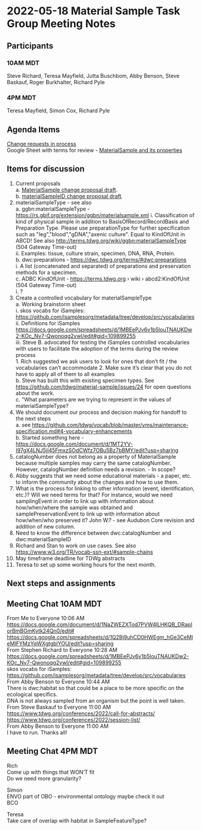 # 2022-05-18 Material Sample Task Group Meeting Notes
## Participants
### 10AM MDT
Steve Richard, Teresa Mayfield, Jutta Buschbom, Abby Benson, Steve Baskauf, Roger Burkhalter, Richard Pyle
### 4PM MDT
Teresa Mayfield, Simon Cox, Richard Pyle
## Agenda Items
[Change requests in process ](https://github.com/tdwg/material-sample/tree/main/primary_deliverable)  
Google Sheet with terms for review - [MaterialSample and its properties](https://docs.google.com/spreadsheets/d/1KWWGF6p4BREoDZy7HeVbC3NEFIMzNbA78sMsOR6uX_k/edit?usp=sharing)  
## Items for discussion
1. Current proposals  
     a. [MaterialSample change proposal draft](https://github.com/tdwg/material-sample/issues/2#issuecomment-1084808918).  
     b. [materialSampleID change proposal draft](https://github.com/tdwg/material-sample/blob/main/primary_deliverable/materialSampleID.md).  
2. materialSampleType - see also  
     a. ggbn:materialSampleType - https://rs.gbif.org/extension/ggbn/materialsample.xml 
          i. Classification of kind of physical sample in addition to BasisOfRecord/RecordBasis and Preparation Type. Please use preparationType for further specification such as "leg","blood","gDNA","axenic culture". Equal to KindOfUnit in ABCD! See also http://terms.tdwg.org/wiki/ggbn:materialSampleType (504 Gateway Time-out)  
          ii. Examples: tissue, culture strain, specimen, DNA, RNA, Protein.  
     b. dwc:preparations - https://dwc.tdwg.org/terms/#dwc:preparations  
          i. A list (concatenated and separated) of preparations and preservation methods for a specimen.  
     c. ADBC KindOfUnit - https://terms.tdwg.org › wiki › abcd2:KindOfUnit (504 Gateway Time-out)  
          i. ?  
3. Create a controlled vocabulary for materialSampleType  
     a. Working brainstorm sheet  
          i. skos vocabs for iSamples: https://github.com/isamplesorg/metadata/tree/develop/src/vocabularies  
          ii. Definitions for iSamples https://docs.google.com/spreadsheets/d/1MBEePJv6v1b5louTNAUKDw2-KOc_Nv7-Qwonoqg2vwI/edit#gid=109899255  
          iii. Steve B. advocated for testing the iSamples controlled vocabularies with users to facilitate the adoption of the terms during the review process  
                1. Rich suggested we ask users to look for ones that don’t fit / the vocabularies can’t accommodate
                2. Make sure it’s clear that you do not have to apply all of them to all examples  
     b. Steve has built this with existing specimen types. See https://github.com/tdwg/material-sample/issues/24 for open questions about the work.  
     c. "What parameters are we trying to represent in the values of materialSampleType?  
4. We should document our process and decision making for handoff to the next steps  
     a. see https://github.com/tdwg/vocab/blob/master/vms/maintenance-specification.md#4-vocabulary-enhancements  
     b. Started something here - https://docs.google.com/document/d/1MT2YV-I97gX4LNJ5jI45FmxzSOdCWfz7OBu5Bz7bBMY/edit?usp=sharing   
5. catalogNumber does not belong as a property of MaterialSample because multiple samples may carry the same catalogNumber. However, catalogNumber definition needs a revision. - In scope?  
6. Abby suggests that we need some educational materials - a paper, etc. to inform the community about the changes and how to use them.  
7. What is the process for linking to other information (event, identification, etc.)? Will we need terms for that? For instance, would we need samplingEvent in order to link up with information about how/when/where the sample was obtained and samplePreservationEvent to link up with information about how/when/who preserved it? John W.? - see Audubon Core revision and addition of new column.  
8. Need to know the difference between dwc:catalogNumber and dwc:materialSampleID  
9. Richard and Stan to work on use cases. See also https://www.w3.org/TR/vocab-ssn-ext/#sample-chains  
10. May timeframe deadline for TDWg abstracts  
11. Teresa to set up some working hours for the next month.  
## Next steps and assignments
## Meeting Chat 10AM MDT
From Me to Everyone 10:06 AM  
https://docs.google.com/document/d/1NaZWEZXTod7PVW4lLHKQB_DRapIorBmBGmKytk24Qn0/edit#  
https://docs.google.com/spreadsheets/d/1Q2Bj9uhCD0HWEgm_hGe3CeMleMIFYMzYqWXgtgblYOU/edit?usp=sharing  
From Stephen Richard to Everyone 10:28 AM  
https://docs.google.com/spreadsheets/d/1MBEePJv6v1b5louTNAUKDw2-KOc_Nv7-Qwonoqg2vwI/edit#gid=109899255  
skos vocabs for iSamples: https://github.com/isamplesorg/metadata/tree/develop/src/vocabularies  
From Abby Benson to Everyone 10:44 AM  
There is dwc:habitat so that could be a place to be more specific on the ecological specifics.  
DNA is not always sampled from an organism but the point is well taken.  
From Steve Baskauf to Everyone 11:00 AM  
https://www.tdwg.org/conferences/2022/call-for-abstracts/  
https://www.tdwg.org/conferences/2022/session-list/  
From Abby Benson to Everyone 11:00 AM  
I have to run. Thanks all!  
## Meeting Chat 4PM MDT
Rich  
Come up with things that WON’T fit  
Do we need more granularity?  

Simon  
ENVO part of OBO - environmental ontology maybe check it out  
BCO  
  
Teresa  
Take care of overlap with habitat in SampleFeatureType?  

